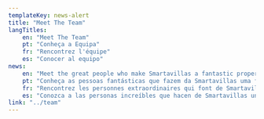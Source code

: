 ```yaml
---
templateKey: news-alert
title: "Meet The Team"
langTitles:
    en: "Meet The Team"
    pt: "Conheça a Equipa"
    fr: "Rencontrez l'équipe"
    es: "Conocer al equipo"
news: 
    en: "Meet the great people who make Smartavillas a fantastic property management company in the Algarve"
    pt: "Conheça as pessoas fantásticas que fazem da Smartavillas uma fantástica empresa de gestão imobiliária no Algarve"
    fr: "Rencontrez les personnes extraordinaires qui font de Smartavillas une fantastique société de gestion immobilière en Algarve"
    es: "Conozca a las personas increíbles que hacen de Smartavillas una fantástica empresa de administración de propiedades en el Algarve"
link: "../team"
---
```

